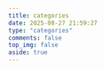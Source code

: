 ```yaml
---
title: categories
date: 2025-08-27 21:59:27
type: "categories"
comments: false
top_img: false
aside: true
---
```

